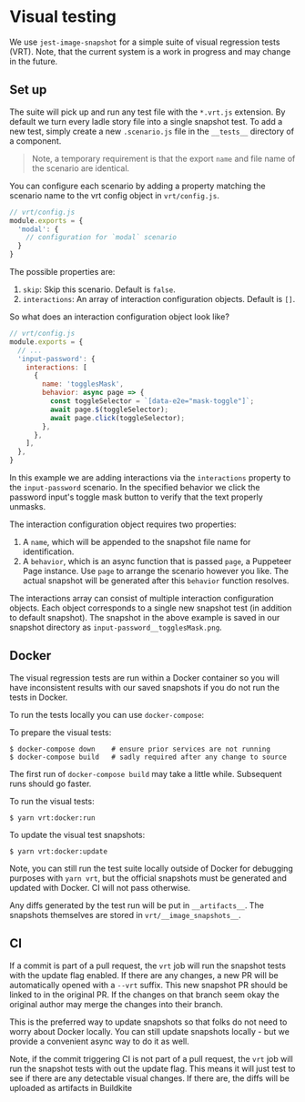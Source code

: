 # Visual testing

We use `jest-image-snapshot` for a simple suite of visual regression tests (VRT). Note, that the current system is a work in progress and may change in the future.

## Set up

The suite will pick up and run any test file with the `*.vrt.js` extension. By default we turn every ladle story file into a single snapshot test. To add a new test, simply create a new `.scenario.js` file in the `__tests__` directory of a component.

> Note, a temporary requirement is that the export `name` and file name of the scenario are identical.

You can configure each scenario by adding a property matching the scenario name to the vrt config object in `vrt/config.js`.

```js
// vrt/config.js
module.exports = {
  'modal': {
    // configuration for `modal` scenario
  }
}
```

The possible properties are:

1. `skip`: Skip this scenario. Default is `false`.
2. `interactions`: An array of interaction configuration objects. Default is `[]`.

So what does an interaction configuration object look like?

```js
// vrt/config.js
module.exports = {
  // ...
  'input-password': {
    interactions: [
      {
        name: 'togglesMask',
        behavior: async page => {
          const toggleSelector = `[data-e2e="mask-toggle"]`;
          await page.$(toggleSelector);
          await page.click(toggleSelector);
        },
      },
    ],
  },
}
```

In this example we are adding interactions via the `interactions` property to the  `input-password` scenario. In the specified behavior we click the password input's toggle mask button to verify that the text properly unmasks.

The interaction configuration object requires two properties:

1. A `name`, which will be appended to the snapshot file name for identification.
2. A `behavior`, which is an async function that is passed `page`, a Puppeteer Page instance. Use `page` to arrange the scenario however you like. The actual snapshot will be generated after this `behavior` function resolves.

The interactions array can consist of multiple interaction configuration objects. Each object corresponds to a single new snapshot test (in addition to default snapshot). The snapshot in the above example is saved in our snapshot directory as `input-password__togglesMask.png`.

## Docker

The visual regression tests are run within a Docker container so you will have inconsistent results with our saved snapshots if you do not run the tests in Docker.

To run the tests locally you can use `docker-compose`:

To prepare the visual tests:
```
$ docker-compose down    # ensure prior services are not running
$ docker-compose build   # sadly required after any change to source
```

The first run of `docker-compose build` may take a little while. Subsequent runs should go faster.

To run the visual tests:
```
$ yarn vrt:docker:run
```

To update the visual test snapshots:
```
$ yarn vrt:docker:update
```

Note, you can still run the test suite locally outside of Docker for debugging purposes with `yarn vrt`, but the official snapshots must be generated and updated with Docker. CI will not pass otherwise.

Any diffs generated by the test run will be put in `__artifacts__`. The snapshots themselves are stored in `vrt/__image_snapshots__`.

## CI

If a commit is part of a pull request, the `vrt` job will run the snapshot tests with the update flag enabled. If there are any changes, a new PR will be automatically opened with a `--vrt` suffix. This new snapshot PR should be linked to in the original PR. If the changes on that branch seem okay the original author may merge the changes into their branch.

This is the preferred way to update snapshots so that folks do not need to worry about Docker locally. You can still update snapshots locally - but we provide a convenient async way to do it as well.

Note, if the commit triggering CI is not part of a pull request, the `vrt` job will run the snapshot tests with out the update flag. This means it will just test to see if there are any detectable visual changes. If there are, the diffs will be uploaded as artifacts in Buildkite
